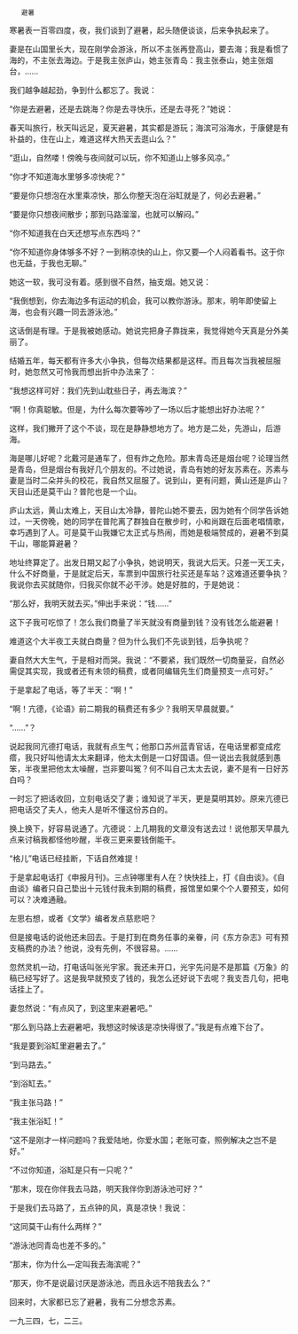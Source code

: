        避暑 

   寒暑表一百零四度，夜，我们谈到了避暑，起头随便谈谈，后来争执起来了。 

   妻是在山国里长大，现在刚学会游泳，所以不主张再登高山，要去海；我是看惯了海的，不主张去海边。于是我主张庐山，她主张青岛：我主张泰山，她主张烟台，…… 

   我们越争越起劲，争到什么都忘了。我说： 

   “你是去避暑，还是去跳海？你是去寻快乐，还是去寻死？”她说： 

   春天叫旅行，秋天叫远足，夏天避暑，其实都是游玩；海滨可浴海水，于康健是有补益的，住在山上，难道这样大热天去逛山么？” 

   “逛山，自然喽！傍晚与夜间就可以玩，你不知道山上够多风凉。” 

   “你才不知道海水里够多凉快呢？” 

   “要是你只想泡在水里乘凉快，那么你整天泡在浴缸就是了，何必去避暑。” 

   “要是你只想夜间散步；那到马路溜溜，也就可以解闷。” 

   “你不知道我在白天还想写点东西吗？” 

   “你不知道你身体够多不好？一到稍凉快的山上，你又要—个人闷着看书。这于你也无益，于我也无聊。” 

   她这一软，我可没有着。感到很不自然，抽支烟。她又说： 

   “我倒想到，你去海边多有运动的机会，我可以教你游泳。那末，明年即使留上海，也会有兴趣一同去游泳池。” 

   这话倒是有理。于是我被她感动。她说完把身子靠拢来，我觉得她今天真是分外美丽了。 

   结婚五年，每天都有许多大小争执，但每次结果都是这样。而且每次当我被屈服时，她忽然又可怜我而想出折中办法来了： 

   “我想这样可好：我们先到山耽些日子，再去海滨？” 

   “啊！你真聪敏。但是，为什么每次要等吵了一场以后才能想出好办法呢？” 

   这样，我们撇开了这个不谈，现在是静静想地方了。地方是二处，先游山，后游海。 

   海是哪儿好呢？北戴河是通车了，但有炸之危险。那末青岛还是烟台呢？论理当然是青岛，但是烟台有我好几个朋友的。不过她说，青岛有她的好友苏素在。苏素与妻是当时二朵并头的校花，我自然又屈服了。说到山，更有问题，黄山还是庐山？天目山还是莫干山？普陀也是一个山。 

   庐山太远，黄山太难上，天目山太冷静，普陀山她不要去，因为她有个同学告诉她过，一天傍晚，她的同学在普陀离了群独自在散步时，小和尚跟在后面老唱情歌，幸巧遇到了人。可是莫干山我嫌它太正式与热闹，而她是极端赞成的，避暑不到莫干山，哪能算避暑？ 

   地址终算定了。出发日期又起了小争执，她说明天，我说大后天。只差一天工夫，什么不好商量，于是就定后天，车票到中国旅行社买还是车站？这难道还要争执？我说你去买就随你，归我买你就不必干涉。她是好胜的，于是她说： 

   “那么好，我明天就去买。”伸出手来说：“钱……” 

   这下子我可吃惊了！怎么我们商量了半天就没有商量到钱？没有钱怎么能避暑！ 

   难道这个大半夜工夫就白商量？但为什么我们不先谈到钱，后争执呢？ 

   妻自然大大生气，于是相对而哭。我说：“不要紧，我们既然一切商量妥，自然必需促其实现，我或者还有未领的稿费，或者同编辑先生们商量预支一点可好。” 

   于是拿起了电话，等了半天：“啊！” 

   “啊！亢德，《论语》前二期我的稿费还有多少？我明天早晨就要。” 

   “……”？ 

   说起我同亢德打电话，我就有点生气；他那口苏州蓝青官话，在电话里都变成疙瘩，我只好叫他请太太来翻译，他太太倒是一口好国语。但一说出去我就感到愚笨，半夜里把他太太噪醒，岂非要叫冤？何不叫自己太太去说，妻不是有一日好苏白吗？ 

   一时忘了把话收回，立刻电话交了妻；谁知说了半天，更是莫明其妙。原来亢德已把电话交了夫人，他夫人是听不懂这份苏白的。 

   换上换下，好容易说通了。亢德说：上几期我的文章没有送去过！说他那天早晨九点来讨稿我都怪他吵醒，半夜三更来要钱倒能干。 

   “格儿”电话已经挂断，下话自然难提！ 

   于是拿起电话打《申报月刊》。三点钟哪里有人在？快快挂上，打《自由谈》。《自由谈》编者只自己垫出十元钱付我未到期的稿费，报馆里如果个个人要预支，如何可以？决难通融。 

   左思右想，或者《文学》编者发点慈悲吧？ 

   但是接电话的说他还未回去。于是打到在商务任事的亲眷，问《东方杂志》可有预支稿费的办法？他说，没有先例，不很容易。…… 

   忽然灵机一动，打电话叫张光宇家。我还未开口，光宇先问是不是那篇《万象》的稿已经写好了。这是我早就预支了钱的，我怎么还好说下去呢？我支吾几句，把电话挂上了。 

   妻忽然说：“有点风了，到这里来避暑吧。” 

   “那么到马路上去避暑吧，我想这时候该是凉快得很了。”我是有点难下台了。 

   “我是要到浴缸里避暑去了。” 

   “到马路去。” 

   “到浴缸去。” 

   “我主张马路！” 

   “我主张浴缸！” 

   “这不是刚才一样问题吗？我爱陆地，你爱水国；老账可查，照例解决之岂不是好。” 

   “不过你知道，浴缸是只有一只呢？” 

   “那末，现在你伴我去马路，明天我伴你到游泳池可好？” 

   于是我们去马路了，五点钟的风，真是凉快！我说： 

   “这同莫干山有什么两样？” 

   “游泳池同青岛也差不多的。” 

   “那末，你为什么—定叫我去海滨呢？” 

   “那天，你不是说最讨厌是游泳池，而且永远不陪我去么？” 

   回来时，大家都已忘了避暑，我有二分想念苏素。 

   一九三四，七，二三。 

